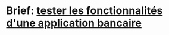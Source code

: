 # Brief: [**tester les fonctionnalités d'une application bancaire**](https://zippy-twig-11a.notion.site/Brief-Tester-les-fonctionnalit-s-d-une-application-bancaire-88d074af251b4a73a5bfa614b8521927)
